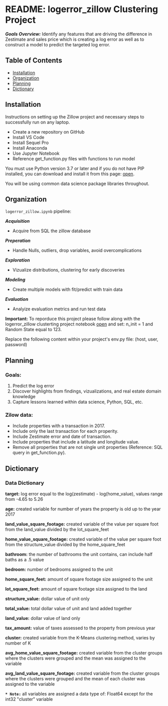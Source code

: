 # README: logerror_zillow Clustering Project

***Goals Overview:*** Identify any features that are driving the difference in Zestimate and sales price which is creating a log error as well as to construct a model to predict the targeted log error.

## Table of Contents

- [Installation](#installation)
- [Organization](#organization)
- [Planning](#planning)
- [Dictionary](#dictionary)

## Installation

Instructions on setting up the Zillow project and necessary steps to successfully run on any laptop. 

- Create a new repository on GitHub
- Install VS Code
- Install Sequel Pro
- Install Anaconda
- Use Jupyter Notebook
- Reference get_function.py files with functions to run model

You must use Python version 3.7 or later and if you do not have PIP installed, you can download and install it from this page: [open](https://pypi.org/project/pip/).

You will be using common data science package libraries throughout.

## Organization

`logerror_zillow.ipynb` pipeline:

_**Acquisition**_
- Acquire from SQL the zillow database

_**Preperation**_
- Handle Nulls, outliers, drop variables, avoid overcomplications

_**Exploration**_
- Vizualize distributions, clustering for early discoveries

_**Modeling**_
- Create multiple models with fit/predict with train data

_**Evaluation**_
- Analyize evaluation metrics and run test data

**Important:** 
To reporduce this project please follow along with the logerror_zillow clusterting project notebook [open](https://github.com/P-F-M/logerror_zillow) and set: n_init = 1 and Random State equal to 123.

Replace the following content within your project's env.py file: (host, user, password) 

## Planning

### Goals:

1. Predict the log error
2. Discover highlights from findings, vizualizations, and real estate domain knowledge
3. Capture lessons learned within data science, Python, SQL, etc.

### Zilow data:

* Include properties with a transaction in 2017.
* Include only the last transaction for each properity.
* Include Zestimate error and date of transaction.
* Include properties that include a latitude and longitude value.
* Remove all properties that are not single unit properties (Reference: SQL query in get_function.py).

## Dictionary

### Data Dictionary

**target:** log error equal to the log(zestimate) - log(home_value), values range from -4.65 to 5.26

**age:** created variable for number of years the property is old up to the year 2017

**land_value_square_footage:** created variable of the value per square foot from the land_value divided by the lot_square_feet

**home_value_square_footage:** created variable of the value per square foot from the structure_value divided by the home_square_feet

**bathroom:** the number of bathrooms the unit contains, can include half baths as a .5 value

**bedroom:** number of bedrooms assigned to the unit

**home_square_feet:** amount of square footage size assigned to the unit

**lot_square_feet:** amount of square footage size assigned to the land

**structure_value:** dollar value of unit only

**total_value:** total dollar value of unit and land added together

**land_value:** dollar value of land only

**tax_amount:** value of taxes assessed to the property from previous year

**cluster:** created variable from the K-Means clustering method, varies by number of K

**avg_home_value_square_footage:** created variable from the cluster groups where the clusters were grouped and the mean was assigned to the variable

**avg_land_value_square_footage:** created variable from the cluster groups where the clusters were grouped and the mean of each cluster was assigned to the variable

**`* Note:`** all variables are assigned a data type of: Float64 except for the int32 "cluster" variable